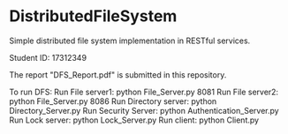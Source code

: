 # DistributedFileSystem
Simple distributed file system implementation in RESTful services.

Student ID: 17312349

The report "DFS_Report.pdf" is submitted in this repository.

To run DFS:
 Run File server1: python File_Server.py 8081
 Run File server2: python File_Server.py 8086
 Run Directory server: python Directory_Server.py
 Run Security Server: python Authentication_Server.py
 Run Lock server: python Lock_Server.py
 Run client: python Client.py
